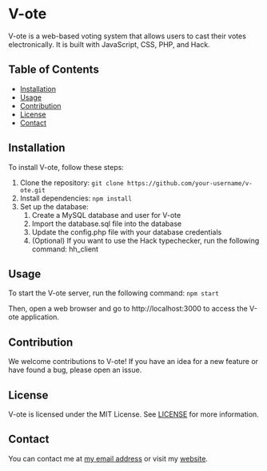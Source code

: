 # V-ote
V-ote is a web-based voting system that allows users to cast their votes electronically. It is built with JavaScript, CSS, PHP, and Hack.

## Table of Contents

- [Installation](#installation)
- [Usage](#usage)
- [Contribution](#contribution)
- [License](#license)
- [Contact](#contact)

## Installation

To install V-ote, follow these steps:
1. Clone the repository: `git clone https://github.com/your-username/v-ote.git`
2. Install dependencies: `npm install`
3. Set up the database:
    1. Create a MySQL database and user for V-ote
    2. Import the database.sql file into the database
    3. Update the config.php file with your database credentials
    4. (Optional) If you want to use the Hack typechecker, run the following command: hh_client

## Usage

To start the V-ote server, run the following command:
`npm start`

Then, open a web browser and go to http://localhost:3000 to access the V-ote application.

## Contribution

We welcome contributions to V-ote! If you have an idea for a new feature or have found a bug, please open an issue.

## License

V-ote is licensed under the MIT License. See [LICENSE](LICENSE) for more information.

## Contact

You can contact me at [my email address](mailto:agbikaiser@gmail.com) or visit my [website](https://example.com).
